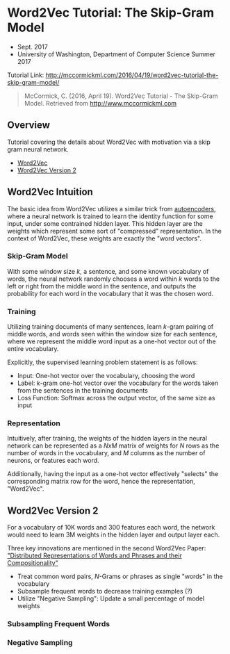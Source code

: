 # Word2Vec Tutorial: The Skip-Gram Model

- Sept. 2017
- University of Washington, Department of Computer Science Summer 2017

Tutorial Link:
http://mccormickml.com/2016/04/19/word2vec-tutorial-the-skip-gram-model/

> McCormick, C. (2016, April 19). Word2Vec Tutorial - The Skip-Gram Model.
> Retrieved from http://www.mccormickml.com

## Overview 

Tutorial covering the details about Word2Vec with motivation via a skip gram
neural network.

- [Word2Vec](#word2vec)
- [Word2Vec Version 2](#word2vec-version-2)

## Word2Vec Intuition

The basic idea from Word2Vec utilizes a similar trick from
[autoencoders](http://www.deeplearningbook.org/contents/autoencoders.html),
where a neural network is trained to learn the identity function for some input,
under some contrained hidden layer. This hidden layer are the weights which
represent some sort of "compressed" representation. In the context of Word2Vec,
these weights are exactly the "word vectors".

### Skip-Gram Model

With some window size $k$, a sentence, and some known vocabulary of words, the
neural network randomly chooses a word within $k$ words to the left or right
from the middle word in the sentence, and outputs the probability for each word
in the vocabulary that it was the chosen word.

### Training

Utilizing training documents of many sentences, learn $k$-gram pairing of middle
words, and words seen within the window size for each sentence, where we
represent the middle word input as a one-hot vector out of the entire
vocabulary.

Explicitly, the supervised learning problem statement is as follows:

- Input: One-hot vector over the vocabulary, choosing the word
- Label: $k$-gram one-hot vector over the vocabulary for the words taken from
  the sentences in the training documents
- Loss Function: Softmax across the output vector, of the same size as input

### Representation 

Intuitively, after training, the weights of the hidden layers in the neural
network can be represented as a $NxM$ matrix of weights for $N$ rows as the number of words
in the vocabulary, and $M$ columns as the number of neurons, or features each
word.

Additionally, having the input as a one-hot vector effectively "selects" the
corresponding matrix row for the word, hence the representation, "Word2Vec".

## Word2Vec Version 2 

For a vocabulary of 10K words and 300 features each word, the network would need
to learn 3M weights in the hidden layer and output layer each.

Three key innovations are mentioned in the second Word2Vec Paper: ["Distributed
Representations of Words and Phrases and their Compositionality"](https://arxiv.org/pdf/1310.4546.pdf)

- Treat common word pairs, $N$-Grams or phrases as single "words" in the
  vocabulary
- Subsample frequent words to decrease training examples (?)
- Utilize "Negative Sampling": Update a small percentage of model weights

### Subsampling Frequent Words



### Negative Sampling


